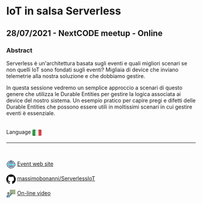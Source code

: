 # IoT in salsa Serverless
## 28/07/2021 - NextCODE meetup - Online
### Abstract
Serverless è un'architettura basata sugli eventi e quali migliori scenari se non quelli IoT sono fondati sugli eventi? Migliaia di device che inviano telemetrie alla nostra soluzione e che dobbiamo gestire.

In questa sessione vedremo un semplice approccio a scenari di questo genere che utilizza le Durable Entities per gestire la logica associata ai device del nostro sistema. Un esempio pratico per capire pregi e difetti delle Durable Entities che possono essere utili in moltissimi scenari in cui gestire eventi è essenziale.

<br/>
Language <img width="25" src="https://raw.githubusercontent.com/massimobonanni/massimobonanni/master/images/flagitaly.svg" style="vertical-align:middle">

<br/>

---

<br/>
<p>
<img width="25" src="https://raw.githubusercontent.com/massimobonanni/massimobonanni/master/images/eventwebsite.svg" style="vertical-align:middle"> 
<a href="https://www.eventbrite.it/e/biglietti-iot-in-salsa-serverless-online-161765124843">Event web site</a>
</p>

<p>
<img width="25" src="https://raw.githubusercontent.com/massimobonanni/massimobonanni/master/images/github.svg" style="vertical-align:middle"> 
<a href="https://github.com/massimobonanni/ServerlessIoT" target="_blank">massimobonanni/ServerlessIoT</a>
</p>

<p>
<img width="25" src="https://raw.githubusercontent.com/massimobonanni/massimobonanni/master/images/video.svg" style="vertical-align:middle"> 
<a href="https://www.youtube.com/watch?v=L_bLozFQAJg" target="_blank">On-line video</a>
</p> 
